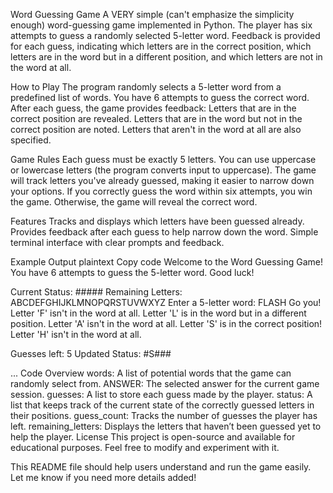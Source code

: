 Word Guessing Game
A VERY simple (can't emphasize the simplicity enough) word-guessing game implemented in Python. The player has six attempts to guess a randomly selected 5-letter word. Feedback is provided for each guess, indicating which letters are in the correct position, which letters are in the word but in a different position, and which letters are not in the word at all.

How to Play
The program randomly selects a 5-letter word from a predefined list of words.
You have 6 attempts to guess the correct word.
After each guess, the game provides feedback:
Letters that are in the correct position are revealed.
Letters that are in the word but not in the correct position are noted.
Letters that aren't in the word at all are also specified.

Game Rules
Each guess must be exactly 5 letters.
You can use uppercase or lowercase letters (the program converts input to uppercase).
The game will track letters you've already guessed, making it easier to narrow down your options.
If you correctly guess the word within six attempts, you win the game. Otherwise, the game will reveal the correct word.

Features
Tracks and displays which letters have been guessed already.
Provides feedback after each guess to help narrow down the word.
Simple terminal interface with clear prompts and feedback.



Example Output
plaintext
Copy code
Welcome to the Word Guessing Game!
You have 6 attempts to guess the 5-letter word. Good luck!

Current Status: #####
Remaining Letters: ABCDEFGHIJKLMNOPQRSTUVWXYZ
Enter a 5-letter word: FLASH
Go you!
Letter 'F' isn't in the word at all.
Letter 'L' is in the word but in a different position.
Letter 'A' isn't in the word at all.
Letter 'S' is in the correct position!
Letter 'H' isn't in the word at all.

Guesses left: 5
Updated Status: #S###

...
Code Overview
words: A list of potential words that the game can randomly select from.
ANSWER: The selected answer for the current game session.
guesses: A list to store each guess made by the player.
status: A list that keeps track of the current state of the correctly guessed letters in their positions.
guess_count: Tracks the number of guesses the player has left.
remaining_letters: Displays the letters that haven’t been guessed yet to help the player.
License
This project is open-source and available for educational purposes. Feel free to modify and experiment with it.

This README file should help users understand and run the game easily. Let me know if you need more details added!
